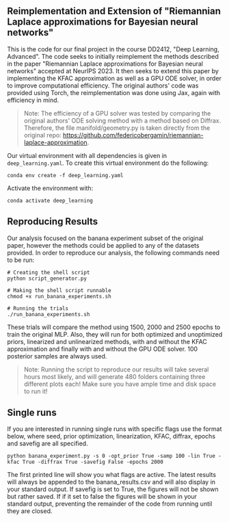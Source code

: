 ## Reimplementation and Extension of "Riemannian Laplace approximations for Bayesian neural networks"

This is the code for our final project in the course DD2412, "Deep Learning, Advanced". The code seeks to initially reimplement the methods described in the paper "Riemannian Laplace approximations for Bayesian neural networks" accepted at NeurIPS 2023. It then seeks to extend this paper by implementing the KFAC approximation as well as a GPU ODE solver, in order to improve computational efficiency. The original authors' code was provided using Torch, the reimplementation was done using Jax, again with efficiency in mind. 

> Note: The efficiency of a GPU solver was tested by comparing the original authors' ODE solving method with a method based on Diffrax. Therefore, the file manifold/geometry.py is taken directly from the original repo: https://github.com/federicobergamin/riemannian-laplace-approximation.

Our virtual environment with all dependencies is given in `deep_learning.yaml`. To create this virtual environment do the following: 
```
conda env create -f deep_learning.yaml
```
Activate the environment with:
```
conda activate deep_learning
```

## Reproducing Results
Our analysis focused on the banana experiment subset of the original paper, however the methods could be applied to any of the datasets provided. In order to reproduce our analysis, the following commands need to be run:
```
# Creating the shell script
python script_generator.py

# Making the shell script runnable
chmod +x run_banana_experiments.sh

# Running the trials
./run_banana_experiments.sh
```

These trials will compare the method using 1500, 2000 and 2500 epochs to train the original MLP. Also, they will run for both optimized and unoptimized priors, linearized and unlinearized methods, with and without the KFAC approximation and finally with and without the GPU ODE solver. 100 posterior samples are always used. 

> Note: Running the script to reproduce our results will take several hours most likely, and will generate 480 folders containing three different plots each! Make sure you have ample time and disk space to run it!

## Single runs
If you are interested in running single runs with specific flags use the format below, where seed, prior optimization, linearization, KFAC, diffrax, epochs and savefig are all specified. 
```
python banana_experiment.py -s 0 -opt_prior True -samp 100 -lin True -kfac True -diffrax True -savefig False -epochs 2000
```
The first printed line will show you what flags are active. The latest results will always be appended to the banana_results.csv and will also display in your standard output. If savefig is set to True, the figures will not be shown but rather saved. If if it set to false the figures will be shown in your standard output, preventing the remainder of the code from running until they are closed. 

